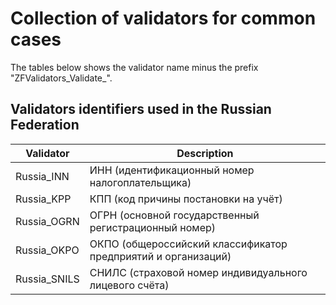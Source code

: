 Collection of validators for common cases
=========================================

The tables below shows the validator name minus the prefix "ZFValidators_Validate_".


Validators identifiers used in the Russian Federation
-----------------------------------------------------

Validator | Description
--------- | -----------
Russia_INN | ИНН (идентификационный номер налогоплательщика)
Russia_KPP | КПП (код причины постановки на учёт)
Russia_OGRN | ОГРН (основной государственный регистрационный номер)
Russia_OKPO | ОКПО (общероссийский классификатор предприятий и организаций)
Russia_SNILS | СНИЛС (страховой номер индивидуального лицевого счёта)
